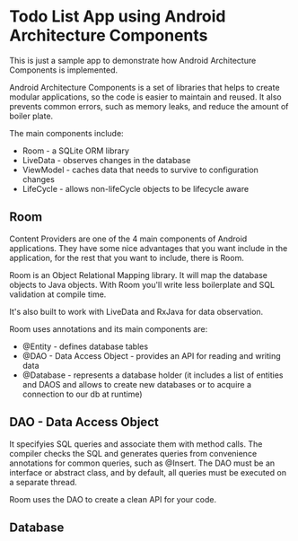 # Todo List App using Android Architecture Components

This is just a sample app to demonstrate how Android Architecture Components is implemented. 

Android Architecture Components is a set of libraries that helps to create modular applications, so the code 
is easier to maintain and reused. It also prevents common errors, such as memory leaks, and reduce the
amount of boiler plate. 

The main components include: 

* Room - a SQLite ORM library
* LiveData - observes changes in the database 
* ViewModel - caches data that needs to survive to configuration changes
* LifeCycle - allows non-lifeCycle objects to be lifecycle aware

## Room

Content Providers are one of the 4 main components of Android applications. They have some nice 
advantages that you want include in the application, for the rest that you want to include, there
is Room. 

Room is an Object Relational Mapping library. It will map the database objects to Java objects. With Room
you'll write less boilerplate and SQL validation at compile time. 

It's also built to work with LiveData and RxJava for data observation. 

Room uses annotations and its main components are: 

* @Entity - defines database tables
* @DAO - Data Access Object - provides an API for reading and writing data 
* @Database - represents a database holder (it includes a list of entities and DAOS and allows to create
new databases or to acquire a connection to our db at runtime)

## DAO - Data Access Object 

It specifyies SQL queries and associate them with method calls. The compiler checks the SQL and generates 
queries from convenience annotations for common queries, such as @Insert. The DAO must be an interface or abstract class, and
by default, all queries must be executed on a separate thread.

Room uses the DAO to create a clean API for your code.

## Database 

